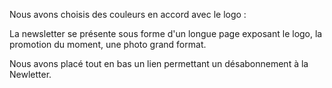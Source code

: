 Nous avons choisis des couleurs en accord avec le logo : 

La newsletter se présente sous forme d'un longue page exposant le logo, la promotion du moment, une photo 
grand format.

Nous avons placé tout en bas un lien permettant un désabonnement à la Newletter.
